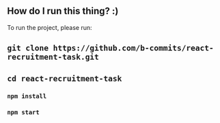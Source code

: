 ## How do I run this thing? :)

To run the project, please run:

## `git clone https://github.com/b-commits/react-recruitment-task.git`

## `cd react-recruitment-task`

### `npm install`

### `npm start`

